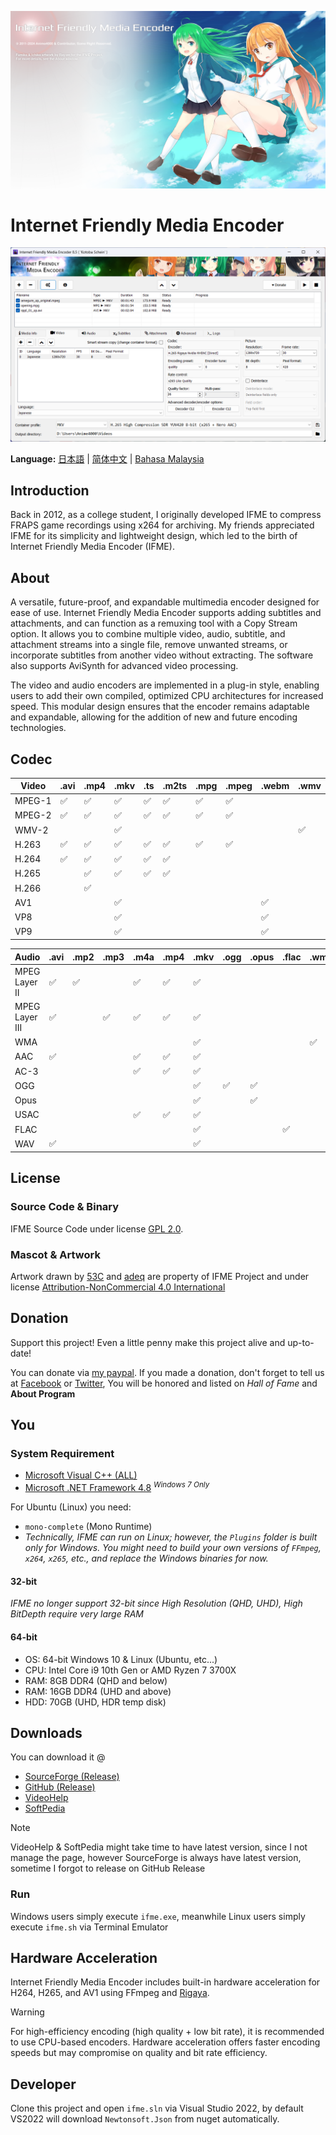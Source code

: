 ![Splash Screen](IFME/Resources/SplashScreen14.png)

# Internet Friendly Media Encoder
![GUI](IFME/Resources/i18n/IFME_en-US.png)

**Language:** [日本語](/README_ja-JP.md) | [简体中文](/README_zh-CN.md) | [Bahasa Malaysia](/README_ms-MY.md)

## Introduction
Back in 2012, as a college student, I originally developed IFME to compress FRAPS game recordings using x264 for archiving. My friends appreciated IFME for its simplicity and lightweight design, which led to the birth of Internet Friendly Media Encoder (IFME).

## About
A versatile, future-proof, and expandable multimedia encoder designed for ease of use. Internet Friendly Media Encoder supports adding subtitles and attachments, and can function as a remuxing tool with a Copy Stream option. It allows you to combine multiple video, audio, subtitle, and attachment streams into a single file, remove unwanted streams, or incorporate subtitles from another video without extracting. The software also supports AviSynth for advanced video processing.

The video and audio encoders are implemented in a plug-in style, enabling users to add their own compiled, optimized CPU architectures for increased speed. This modular design ensures that the encoder remains adaptable and expandable, allowing for the addition of new and future encoding technologies.

## Codec
| Video  | .avi | .mp4 | .mkv | .ts | .m2ts | .mpg | .mpeg | .webm | .wmv |
|--------|------|------|------|-----|-------|------|-------|-------|------|
| MPEG-1 | ✅    | ✅    | ✅    | ✅   | ✅     | ✅    | ✅     |       |      |
| MPEG-2 | ✅    | ✅    | ✅    | ✅   | ✅     | ✅    | ✅     |       |      |
| WMV-2  |      |      | ✅    |     |       |      |       |       | ✅    |
| H.263  | ✅    | ✅    | ✅    | ✅   | ✅     | ✅    | ✅     |       |      |
| H.264  | ✅    | ✅    | ✅    | ✅   | ✅     |      |       |       |      |
| H.265  |      | ✅    | ✅    | ✅   | ✅     |      |       |       |      |
| H.266  |      | ✅    |      |     |       |      |       |       |      |
| AV1    |      |      | ✅    |     |       |      |       | ✅     |      |
| VP8    |      |      | ✅    |     |       |      |       | ✅     |      |
| VP9    |      |      | ✅    |     |       |      |       | ✅     |      |

| Audio          | .avi | .mp2 | .mp3 | .m4a | .mp4 | .mkv | .ogg | .opus | .flac | .wma | .wav |
|----------------|------|------|------|------|------|------|------|-------|-------|------|------|
| MPEG Layer II  | ✅    | ✅    |      | ✅    | ✅    | ✅    |      |       |       |      |      |
| MPEG Layer III | ✅    |      | ✅    | ✅    | ✅    | ✅    |      |       |       |      |      |
| WMA            |      |      |      |      |      | ✅    |      |       |       | ✅    |      |
| AAC            | ✅    |      |      | ✅    | ✅    | ✅    |      |       |       |      |      |
| AC-3           |      |      |      | ✅    | ✅    | ✅    |      |       |       |      |      |
| OGG            |      |      |      |      |      | ✅    | ✅    | ✅     |       |      |      |
| Opus           |      |      |      |      |      | ✅    |      | ✅     |       |      |      |
| USAC           |      |      |      | ✅    | ✅    | ✅    |      |       |       |      |      |
| FLAC           |      |      |      |      |      | ✅    |      |       | ✅     |      |      |
| WAV            | ✅    |      |      |      |      | ✅    |      |       |       |      | ✅    |

## License
### Source Code & Binary
IFME Source Code under license [GPL 2.0](http://choosealicense.com/licenses/gpl-2.0/).

### Mascot & Artwork
Artwork drawn by [53C](http://53c.deviantart.com/) and [adeq](https://www.facebook.com/liyana.0426) are property of IFME Project and under license [Attribution-NonCommercial 4.0 International](http://creativecommons.org/licenses/by-nc/4.0/)

## Donation
Support this project! Even a little penny make this project alive and up-to-date!

You can donate via [my paypal](https://www.paypal.com/cgi-bin/webscr?cmd=_s-xclick&hosted_button_id=4CKYN7X3DGA7U). If you made a donation, don't forget to tell us at [Facebook](https://www.facebook.com/internetfriendlymediaencoder) or  [Twitter](https://twitter.com/Anime4000), You will be honored and listed on *Hall of Fame* and **About Program**

## You
### System Requirement
* [Microsoft Visual C++ (ALL)](https://www.techpowerup.com/download/visual-c-redistributable-runtime-package-all-in-one/)
* [Microsoft .NET Framework 4.8](https://dotnet.microsoft.com/en-us/download/dotnet-framework/net48) *<sup>Windows 7 Only</sup>*

For Ubuntu (Linux) you need:
* `mono-complete` (Mono Runtime)
* *Technically, IFME can run on Linux; however, the `Plugins` folder is built only for Windows. You might need to build your own versions of `FFmpeg`, `x264`, `x265`, etc., and replace the Windows binaries for now.*

#### 32-bit
*IFME no longer support 32-bit since High Resolution (QHD, UHD), High BitDepth require very large RAM*

#### 64-bit
* OS: 64-bit Windows 10 & Linux (Ubuntu, etc...)
* CPU: Intel Core i9 10th Gen or AMD Ryzen 7 3700X
* RAM:  8GB DDR4 (QHD and below)
* RAM: 16GB DDR4 (UHD and above)
* HDD: 70GB (UHD, HDR temp disk)

## Downloads
You can download it @
* [SourceForge (Release)](https://sourceforge.net/projects/ifme/files/latest/download)
* [GitHub (Release)](https://github.com/Anime4000/IFME/releases/latest)
* [VideoHelp](https://www.videohelp.com/software/Internet-Friendly-Media-Encoder)
* [SoftPedia](https://www.softpedia.com/get/Multimedia/Video/Encoders-Converter-DIVX-Related/Internet-Friendly-Media-Encoder.shtml)

> [!NOTE]
> VideoHelp & SoftPedia might take time to have latest version, since I not manage the page, however SourceForge is always have latest version, sometime I forgot to release on GitHub Release

### Run
Windows users simply execute `ifme.exe`, meanwhile Linux users simply execute `ifme.sh` via Terminal Emulator

## Hardware Acceleration
Internet Friendly Media Encoder includes built-in hardware acceleration for H264, H265, and AV1 using FFmpeg and [Rigaya](https://github.com/rigaya).

> [!WARNING]
> For high-efficiency encoding (high quality + low bit rate), it is recommended to use CPU-based encoders. Hardware acceleration offers faster encoding speeds but may compromise on quality and bit rate efficiency.

## Developer
Clone this project and open `ifme.sln` via Visual Studio 2022, by default VS2022 will download `Newtonsoft.Json` from nuget automatically.
